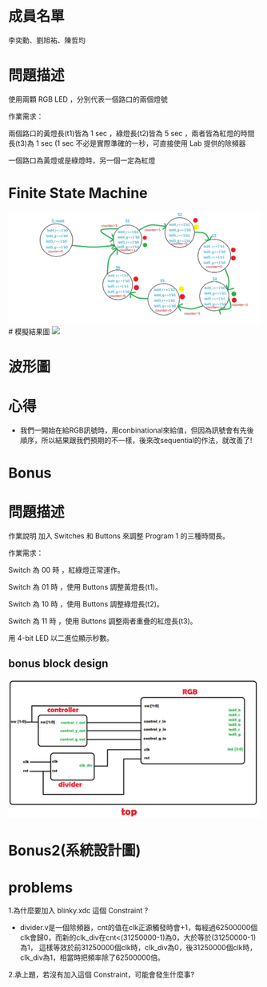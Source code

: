 # 成員名單
李奕勳、劉旭祐、陳哲均
# 問題描述
使用兩顆 RGB LED ，分別代表一個路口的兩個燈號

作業需求：

兩個路口的黃燈長(t1)皆為 1 sec ，綠燈長(t2)皆為 5 sec ，兩者皆為紅燈的時間長(t3)為 1 sec (1 sec 不必是實際準確的一秒，可直接使用 Lab 提供的除頻器

一個路口為黃燈或是綠燈時，另一個一定為紅燈
# Finite State Machine
<img src="https://github.com/sanwich27/2019_FPGA_Design_Group4/blob/master/hw01/FPGA.jpg?raw=true">
# 模擬結果圖
<img src="https://github.com/sanwich27/2019_FPGA_Design_Group4/blob/master/hw01/IMG_3310.MOV?raw=true">
<h1>波形圖</h1>
<h1>心得</h1>

* 我們一開始在給RGB訊號時，用conbinational來給值，但因為訊號會有先後順序，所以結果跟我們預期的不一樣，後來改sequential的作法，就改善了!
<h1>Bonus</h1>
<h1>問題描述</h1>
作業說明
加入 Switches 和 Buttons 來調整 Program 1 的三種時間長。

作業需求：

Switch 為 00 時 ，紅綠燈正常運作。

Switch 為 01 時 ，使用 Buttons 調整黃燈長(t1)。

Switch 為 10 時 ，使用 Buttons 調整綠燈長(t2)。

Switch 為 11 時 ，使用 Buttons 調整兩者重疊的紅燈長(t3)。

用 4-bit LED 以二進位顯示秒數。
<h2>bonus block design</h2>
<img src="https://github.com/sanwich27/2019_FPGA_Design_Group4/blob/master/hw01/bonus/bonus_block_design.png"></img>
<h1>Bonus2(系統設計圖)</h1>
<h1>problems</h1>
1.為什麼要加入 blinky.xdc 這個 Constraint ?

* divider.v是一個除頻器，cnt的值在clk正源觸發時會+1，每經過62500000個clk會歸0，而新的clk_div在cnt<(31250000-1)為0，大於等於(31250000-1)為1，
  這樣等效於前31250000個clk時，clk_div為0，後31250000個clk時，clk_div為1，相當時把頻率除了62500000倍。
  
2.承上題，若沒有加入這個 Constraint，可能會發生什麼事?



